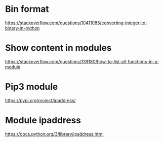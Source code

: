 
# Bin format
https://stackoverflow.com/questions/10411085/converting-integer-to-binary-in-python

# Show content in modules
https://stackoverflow.com/questions/139180/how-to-list-all-functions-in-a-module

# Pip3 module
https://pypi.org/project/ipaddress/

# Module ipaddress
https://docs.python.org/3/library/ipaddress.html
